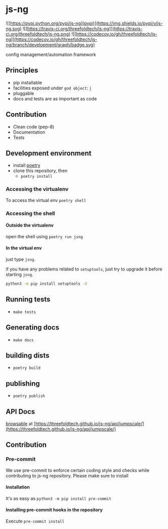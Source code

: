 # js-ng
![[https://pypi.python.org/pypi/js-ng](pypi)](https://img.shields.io/pypi/v/js-ng.svg)
![[https://travis-ci.org/threefoldtech/js-ng]](https://travis-ci.org/threefoldtech/js-ng.png)
![[https://codecov.io/gh/threefoldtech/js-ng]](https://codecov.io/gh/threefoldtech/js-ng/branch/development/graph/badge.svg)

config management/automation framework

## Principles

- pip installable
- facilities exposed under `god object`: `j`
- pluggable
- docs and tests are as important as code


## Contribution

- Clean code (pep-8)
- Documentation
- Tests

## Development environment
- install [poetry](https://poetry.eustace.io)
- clone this repository, then
    - `poetry install`

### Accessing the virtualenv
To access the virtual env `poetry shell`

### Accessing the shell

#### Outside the virtualenv
open the shell using `poetry run jsng`

#### In the virtual env
just type `jsng`.

if you have any problems related to `setuptools`, just try to upgrade it before starting `jsng`.

```bash
python3 -m pip install setuptools -U
```

## Running tests
- `make tests`

## Generating docs
- `make docs`


## building dists
- `poetry build`

## publishing
- `poetry publish`


## API Docs

[browsable](https://threefoldtech.github.io/js-ng/api/jumpscale/) at [https://threefoldtech.github.io/js-ng/api/jumpscale/](https://threefoldtech.github.io/js-ng/api/jumpscale/)


## Contribution

### Pre-commit
We use pre-commit to enforce certain coding style and checks while contributing to js-ng repository. Please make sure to install

#### Installation
It's as easy as `python3 -m pip install pre-commit`

#### Installing pre-commit hooks in the repository
Execute `pre-commit install`